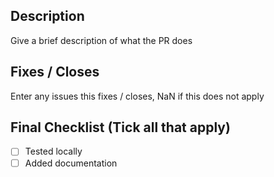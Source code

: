 ## Description
Give a brief description of what the PR does

## Fixes / Closes
Enter any issues this fixes / closes, NaN if this does not apply

## Final Checklist (Tick all that apply)
- [ ] Tested locally
- [ ] Added documentation
